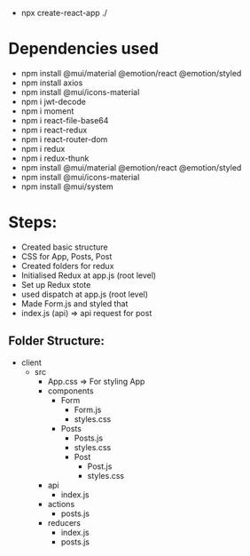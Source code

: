 - npx create-react-app ./

# Dependencies used

- npm install @mui/material @emotion/react @emotion/styled
- npm install axios
- npm install @mui/icons-material
- npm i jwt-decode
- npm i moment
- npm i react-file-base64
- npm i react-redux
- npm i react-router-dom
- npm i redux
- npm i redux-thunk
- npm install @mui/material @emotion/react @emotion/styled
- npm install @mui/icons-material
- npm install @mui/system

# Steps:

- Created basic structure
- CSS for App, Posts, Post
- Created folders for redux
- Initialised Redux at app.js (root level)
- Set up Redux stote
- used dispatch at app.js (root level)
- Made Form.js and styled that
- index.js (api) => api request for post

## Folder Structure:

- client
  - src
    - App.css => For styling App
    - components
      - Form
        - Form.js
        - styles.css
      - Posts
        - Posts.js
        - styles.css
        - Post
          - Post.js
          - styles.css
    - api
      - index.js
    - actions
      - posts.js
    - reducers
      - index.js
      - posts.js
